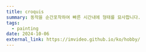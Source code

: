 ```yaml
---
title: croquis
summary: 동작을 순간포착하여 빠른 시간내에 형태를 묘사합니다.
tags:
  - painting
date: 2024-10-06
external_link: https://imvideo.github.io/ko/hobby/
---
```

